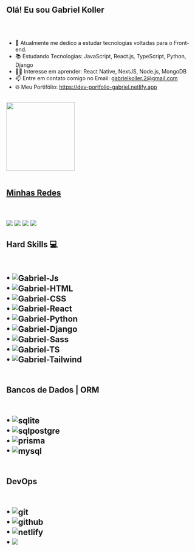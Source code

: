 
## Olá! Eu sou Gabriel Koller 

<br>
<br>

 - 🔭 Atualmente me dedico a estudar tecnologias voltadas para o Front-end.
 - 📚 Estudando Tecnologias: JavaScript, React.js, TypeScript, Python, Django 
 - 👨‍🏫 Interesse em aprender: React Native, NextJS, Node.js, MongoDB
 - 📫 Entre em contato comigo no Email: gabrielkoller.2@gmail.com
 - 🌐 Meu Portifólio: https://dev-portfolio-gabriel.netlify.app  
  <br>

  

<div align="left">
  <a href="https://github.com/GABRIEL-KOLLER"> 
  <img height="180em" align="center" src="https://github-readme-stats.vercel.app/api/top-langs/?username=GABRIEL-KOLLER&layout=compact&langs_count=7&theme=dark"/>
</div>
 <br>


 <h2>Minhas Redes<h2/>
  
  <div style="display:inline-block"><br/>  
  <a href="https://www.instagram.com/kolleergb/" target="_blank"><img src="https://img.shields.io/badge/-Instagram-%23E4405F?style=for-the-badge&logo=instagram&logoColor=white" target="_blank"></a>
 	<a href="https://twitter.com/GabrielKoller_" target="_blank"><img src="https://img.shields.io/badge/Twitter-1DA1F2?style=for-the-badge&logo=twitter&logoColor=white"></a>
  <a href = "mailto:gabrielkoller.2@gmail.com"><img src="https://img.shields.io/badge/-Gmail-%23333?style=for-the-badge&logo=gmail&logoColor=white" target="_blank"></a>
  <a href="https://www.linkedin.com/in/gabriel-koller-40b52621b/" target="_blank"><img src="https://img.shields.io/badge/-LinkedIn-%230077B5?style=for-the-badge&logo=linkedin&logoColor=white" target="_blank"></a> 
  </div>

  
  <h2>Hard Skills 💻 <h2/> 
  
  
  <div style="display: inline_block"><br/>
  • <img align="center" alt="Gabriel-Js" height="" width="" src="https://img.shields.io/badge/JavaScript-F7DF1E?style=for-the-badge&logo=javascript&logoColor=black">
   <br>   
  • <img align="center" alt="Gabriel-HTML" height="" width="" src="https://img.shields.io/badge/HTML5-E34F26?style=for-the-badge&logo=html5&logoColor=white">
   <br> 
  • <img align="center" alt="Gabriel-CSS" height="" width="" src="https://img.shields.io/badge/CSS3-1572B6?style=for-the-badge&logo=css3&logoColor=white">
   <br>
  • <img align="center" alt="Gabriel-React" height="" width="" src="https://img.shields.io/badge/React-20232A?style=for-the-badge&logo=react&logoColor=61DAFB">
  <br>  
  • <img align="center" alt="Gabriel-Python" height="" width="" src="https://img.shields.io/badge/Python-14354C?style=for-the-badge&logo=python&logoColor=white">
   <br>
  • <img align="center" alt="Gabriel-Django" height="" width="" src="https://img.shields.io/badge/Django-092E20?style=for-the-badge&logo=django&logoColor=white">
   <br> 
  • <img align="center" alt="Gabriel-Sass" height="" width="" src="https://img.shields.io/badge/Sass-CC6699?style=for-the-badge&logo=sass&logoColor=white">
   <br>
  • <img align="center" alt="Gabriel-TS" height="" width="" src="https://img.shields.io/badge/TypeScript-007ACC?style=for-the-badge&logo=typescript&logoColor=white">
   <br> 
  • <img align="center" alt="Gabriel-Tailwind" height="" width="" src="https://img.shields.io/badge/Tailwind_CSS-38B2AC?style=for-the-badge&logo=tailwind-css&logoColor=white">
   <br> 
   <br> 
</div>
    
    
 
  <h2>Bancos de Dados | ORM<h2/> 
  
 <div style="display:inline-block"><br/>
    • <img align="center" alt="sqlite" src="https://img.shields.io/badge/SQLite-07405E?style=for-the-badge&logo=sqlite&logoColor=white"/>
      <br>
    • <img align="center" alt="sqlpostgre" src="https://img.shields.io/badge/PostgreSQL-316192?style=for-the-badge&logo=postgresql&logoColor=white"/>
      <br>
    • <img align="center" alt="prisma" src="https://img.shields.io/badge/Prisma-3982CE?style=for-the-badge&logo=Prisma&logoColor=white"/>
      <br>
    • <img align="center" alt="mysql" src="https://img.shields.io/badge/MySQL-00000F?style=for-the-badge&logo=mysql&logoColor=white"/>
      <br>
      <br>
   
  </div>
  
  
  <h2>DevOps<h2/> 
  
   <div style="display:inline-block"><br/>
    • <img align="center" alt="git" src="https://img.shields.io/badge/GIT-E44C30?style=for-the-badge&logo=git&logoColor=white"/>
      <br>
    • <img align="center" alt="github" src="https://img.shields.io/badge/GitHub-100000?style=for-the-badge&logo=github&logoColor=white"/>
      <br>
    • <img align="center" alt="netlify" src="https://img.shields.io/badge/Netlify-00C7B7?style=for-the-badge&logo=netlify&logoColor=white"/>
      <br>
    • <img align="center alt="vercel" src="https://img.shields.io/badge/Vercel-000000?style=for-the-badge&logo=vercel&logoColor=white"/>
      <br>
      <br>
    
   </div>
   
  
